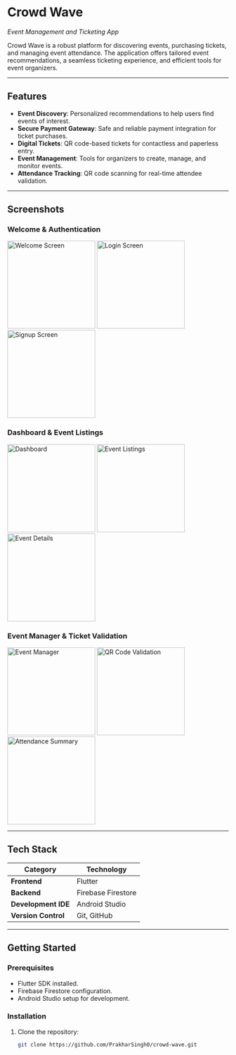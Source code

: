 # Crowd Wave  
*Event Management and Ticketing App*

Crowd Wave is a robust platform for discovering events, purchasing tickets, and managing event attendance. The application offers tailored event recommendations, a seamless ticketing experience, and efficient tools for event organizers.

---

## Features

- **Event Discovery**: Personalized recommendations to help users find events of interest.  
- **Secure Payment Gateway**: Safe and reliable payment integration for ticket purchases.  
- **Digital Tickets**: QR code-based tickets for contactless and paperless entry.  
- **Event Management**: Tools for organizers to create, manage, and monitor events.  
- **Attendance Tracking**: QR code scanning for real-time attendee validation.  

---

## Screenshots

### Welcome & Authentication  
<p align="left">
  <img src="https://github.com/user-attachments/assets/be91af2e-6bc6-4a3e-8308-e4d38513aa03" width="200" alt="Welcome Screen">
  <img src="https://github.com/user-attachments/assets/f2417280-e21f-445d-9f8c-a415f82d224d" width="200" alt="Login Screen">
  <img src="https://github.com/user-attachments/assets/e9d0aafb-ea8f-4234-9992-7602c56a4d06" width="200" alt="Signup Screen">
</p>

### Dashboard & Event Listings  
<p align="left">
  <img src="https://github.com/user-attachments/assets/25c87ec2-ef43-423e-8ecd-68a0c291f5bd" width="200" alt="Dashboard">
  <img src="https://github.com/user-attachments/assets/423e4ee2-b5ea-492b-a6ac-aea4e5d882ad" width="200" alt="Event Listings">
  <img src="https://github.com/user-attachments/assets/8bf88be4-8cf9-435e-bd49-f175a509cf07" width="200" alt="Event Details">
</p>

### Event Manager & Ticket Validation  
<p align="left">
  <img src="https://github.com/user-attachments/assets/19744fba-099f-42cf-835d-79fa66daa11c" width="200" alt="Event Manager">
  <img src="https://github.com/user-attachments/assets/36f5bec3-9106-44e4-858b-ee23c529cdcc" width="200" alt="QR Code Validation">
  <img src="https://github.com/user-attachments/assets/b1acc009-e664-4371-bf09-4ce9c4c7b404" width="200" alt="Attendance Summary">
</p>

---

## Tech Stack

| **Category**       | **Technology**       |  
|--------------------|----------------------|  
| **Frontend**       | Flutter             |  
| **Backend**        | Firebase Firestore  |  
| **Development IDE**| Android Studio      |  
| **Version Control**| Git, GitHub         |  

---

## Getting Started

### Prerequisites  
- Flutter SDK installed.  
- Firebase Firestore configuration.  
- Android Studio setup for development.  

### Installation  
1. Clone the repository:  
   ```bash  
   git clone https://github.com/PrakharSingh0/crowd-wave.git  
